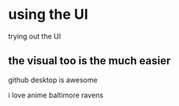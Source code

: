 # using the UI
 trying out the UI

## the visual too is the much easier
github desktop is awesome

i love anime
baltimore ravens
